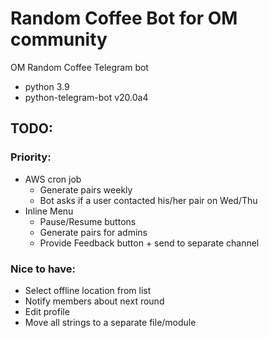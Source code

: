 # Random Coffee Bot for OM community
OM Random Coffee Telegram bot 
- python 3.9
- python-telegram-bot v20.0a4

## TODO:

### Priority:

- AWS cron job
  - Generate pairs weekly
  - Bot asks if a user contacted his/her pair on Wed/Thu
- Inline Menu
  - Pause/Resume buttons
  - Generate pairs for admins
  - Provide Feedback button + send to separate channel


### Nice to have:

- Select offline location from list
- Notify members about next round
- Edit profile
- Move all strings to a separate file/module
